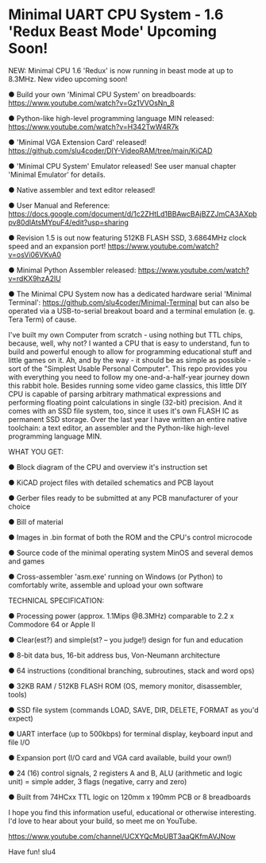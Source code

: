 # Minimal UART CPU System - 1.6 'Redux Beast Mode' Upcoming Soon!

NEW: Minimal CPU 1.6 'Redux' is now running in beast mode at up to 8.3MHz. New video upcoming soon!

● Build your own 'Minimal CPU System' on breadboards: https://www.youtube.com/watch?v=Gz1VVOsNn_8

● Python-like high-level programming language MIN released: https://www.youtube.com/watch?v=H342TwW4R7k

● 'Minimal VGA Extension Card' released! https://github.com/slu4coder/DIY-VideoRAM/tree/main/KiCAD

● 'Minimal CPU System' Emulator released! See user manual chapter 'Minimal Emulator' for details.

● Native assembler and text editor released!

● User Manual and Reference: https://docs.google.com/document/d/1c2ZHtLd1BBAwcBAjBZZJmCA3AXpbpv80dlAtsMYpuF4/edit?usp=sharing

● Revision 1.5 is out now featuring 512KB FLASH SSD, 3.6864MHz clock speed and an expansion port!
https://www.youtube.com/watch?v=osVi06VKvA0

● Minimal Python Assembler released: https://www.youtube.com/watch?v=rdKX9hzA2lU

● The Minimal CPU System now has a dedicated hardware serial 'Minimal Terminal': https://github.com/slu4coder/Minimal-Terminal
but can also be operated via a USB-to-serial breakout board and a terminal emulation (e. g. Tera Term) of cause.

I've built my own Computer from scratch - using nothing but TTL chips, because, well, why not? I wanted a CPU that is easy to understand, fun to build and powerful enough to allow for programming educational stuff and little games on it. Ah, and by the way - it should be as simple as possible - sort of the "Simplest Usable Personal Computer". This repo provides you with everything you need to follow my one-and-a-half-year journey down this rabbit hole. Besides running some video game classics, this little DIY CPU is capable of parsing arbitrary mathmatical expressions and performing floating point calculations in single (32-bit) precision. And it comes with an SSD file system, too, since it uses it's own FLASH IC as permanent SSD storage. Over the last year I have written an entire native toolchain: a text editor, an assembler and the Python-like high-level programming language MIN.

WHAT YOU GET:

  ● Block diagram of the CPU and overview it's instruction set
  
  ● KiCAD project files with detailed schematics and PCB layout
  
  ● Gerber files ready to be submitted at any PCB manufacturer of your choice
  
  ● Bill of material
  
  ● Images in .bin format of both the ROM and the CPU's control microcode
  
  ● Source code of the minimal operating system MinOS and several demos and games
  
  ● Cross-assembler 'asm.exe' running on Windows (or Python) to comfortably write, assemble and upload your own software
  

TECHNICAL SPECIFICATION:
  
  ● Processing power (approx. 1.1Mips @8.3MHz) comparable to 2.2 x Commodore 64 or Apple II
  
  ● Clear(est?) and simple(st? – you judge!) design for fun and education
  
  ● 8-bit data bus, 16-bit address bus, Von-Neumann architecture
  
  ● 64 instructions (conditional branching, subroutines, stack and word ops)
  
  ● 32KB RAM / 512KB FLASH ROM (OS, memory monitor, disassembler, tools)
  
  ● SSD file system (commands LOAD, SAVE, DIR, DELETE, FORMAT as you'd expect)
  
  ● UART interface (up to 500kbps) for terminal display, keyboard input and file I/O
 
  ● Expansion port (I/O card and VGA card available, build your own!)
   
  ● 24 (16) control signals, 2 registers A and B, ALU (arithmetic and logic unit) = simple adder, 3 flags (negative, carry and zero)
  
  ● Built from 74HCxx TTL logic on 120mm x 190mm PCB or 8 breadboards
  

I hope you find this information useful, educational or otherwise interesting. I'd love to hear about your build, so meet me on YouTube.

https://www.youtube.com/channel/UCXYQcMpUBT3aaQKfmAVJNow

Have fun!
slu4
